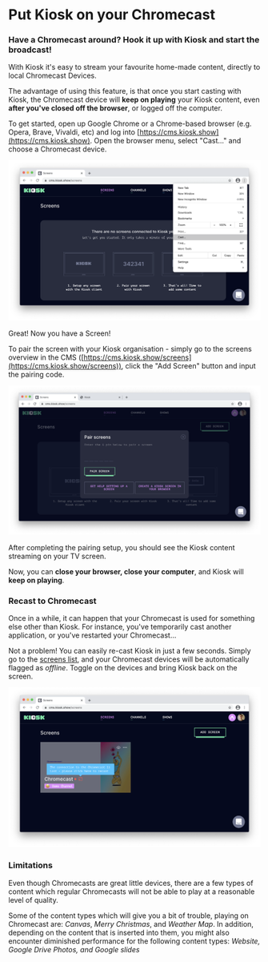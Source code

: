# Put Kiosk on your Chromecast

### Have a Chromecast around? Hook it up with Kiosk and start the broadcast!

With Kiosk it's easy to stream your favourite home-made content, directly to local Chromecast Devices. 

The advantage of using this feature, is that once you start casting with Kiosk, the Chromecast device will **keep on playing** your Kiosk content, even **after you've closed off the browser**, or logged off the computer.  

To get started, open up Google Chrome or a Chrome-based browser (e.g. Opera, Brave, Vivaldi, etc) and log into [https://cms.kiosk.show](https://cms.kiosk.show). Open the browser menu, select "Cast..." and choose a Chromecast device.

![screenshot](./screenshot1.png)

Great! Now you have a Screen!

To pair the screen with your Kiosk organisation - simply go to the screens overview in the CMS ([https://cms.kiosk.show/screens](https://cms.kiosk.show/screens)), click the "Add Screen" button and input the pairing code.


![screenshot](./screenshot2.png)

After completing the pairing setup, you should see the Kiosk content streaming on your TV screen.

Now, you can **close your browser, close your computer**, and Kiosk will **keep on playing**. 


### Recast to Chromecast

Once in a while, it can happen that your Chromecast is used for something else other than Kiosk. For instance, you've temporarily cast another application, or you've restarted your Chromecast... 

Not a problem! You can easily re-cast Kiosk in just a few seconds. Simply go to the [screens list](https://cms.kiosk.show/screens), and your Chromecast devices will be automatically flagged as *offline*. Toggle on the devices and bring Kiosk back on the screen. 

![screenshot](./screenshot3.png)

### Limitations
Even though Chromecasts are great little devices, there are a few types of content which regular Chromecasts will not be able to play at a reasonable level of quality. 

Some of the content types which will give you a bit of trouble, playing on Chromecast are: *Canvas*, *Merry Christmas*, and *Weather Map*. In addition, depending on the content that is inserted into them, you might also encounter diminished performance for the following content types: *Website, Google Drive Photos, and Google slides*



